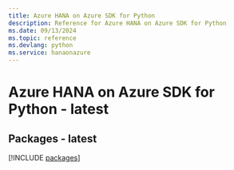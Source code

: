 ```yaml
---
title: Azure HANA on Azure SDK for Python
description: Reference for Azure HANA on Azure SDK for Python
ms.date: 09/13/2024
ms.topic: reference
ms.devlang: python
ms.service: hanaonazure
---
```

# Azure HANA on Azure SDK for Python - latest
## Packages - latest
[!INCLUDE [packages](hana-on-azure-index.md)]
